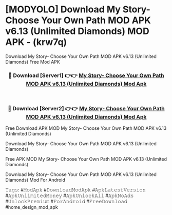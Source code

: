 # [MODYOLO] Download My Story- Choose Your Own Path MOD APK v6.13 (Unlimited Diamonds) MOD APK - (krw7q)
Download My Story- Choose Your Own Path MOD APK v6.13 (Unlimited Diamonds) Free Mod APK

<div align="center">
<h3>🔴 Download [Server1] 👉👉 <a href="https://apk-comot.site?title=My_Story-_Choose_Your_Own_Path_MOD_APK_v6.13_(Unlimited_Diamonds)">My Story- Choose Your Own Path MOD APK v6.13 (Unlimited Diamonds) Mod Apk</a></h3><br>

<h3>🔴 Download [Server2] 👉👉 <a href="https://apk-comot.site?title=My_Story-_Choose_Your_Own_Path_MOD_APK_v6.13_(Unlimited_Diamonds)">My Story- Choose Your Own Path MOD APK v6.13 (Unlimited Diamonds) Mod Apk</a></h3>
</div>


Free Download APK MOD My Story- Choose Your Own Path MOD APK v6.13 (Unlimited Diamonds)

Download My Story- Choose Your Own Path MOD APK v6.13 (Unlimited Diamonds) 

Free APK MOD My Story- Choose Your Own Path MOD APK v6.13 (Unlimited Diamonds) 

Download My Story- Choose Your Own Path MOD APK v6.13 (Unlimited Diamonds) Mod For Android

𝚃𝚊𝚐𝚜: #𝙼𝚘𝚍𝙰𝚙𝚔 #𝙳𝚘𝚠𝚗𝚕𝚘𝚊𝚍𝙼𝚘𝚍𝙰𝚙𝚔 #𝙰𝚙𝚔𝙻𝚊𝚝𝚎𝚜𝚝𝚅𝚎𝚛𝚜𝚒𝚘𝚗 #𝙰𝚙𝚔𝚄𝚗𝚕𝚒𝚖𝚒𝚝𝚎𝚍𝙼𝚘𝚗𝚎𝚢 #𝙰𝚙𝚔𝚄𝚗𝚕𝚘𝚌𝚔𝙰𝚕𝚕 #𝙰𝚙𝚔𝙽𝚘𝙰𝚍𝚜 #𝚄𝚗𝚕𝚘𝚌𝚔𝙿𝚛𝚎𝚖𝚒𝚞𝚖 #𝙵𝚘𝚛𝙰𝚗𝚍𝚛𝚘𝚒𝚍 #𝙵𝚛𝚎𝚎𝙳𝚘𝚠𝚗𝚕𝚘𝚊𝚍 #home_design_mod_apk